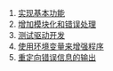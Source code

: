 1. <a href = "./1.Implementation_of_basic_functions.md">实现基本功能</a>
2. <a href = "./2.Add_modularity_&_error_handling.md">增加模块化和错误处理</a>
3. <a href = "./3.Test-driven_development.md">测试驱动开发</a>
4. <a href = "./4.Use_environment_variables_to_enhance_programs.md">使用环境变量来增强程序</a>
5. <a href = "./5.Redirecting_the_output_of_error_messages.md">重定向错误信息的输出</a>
